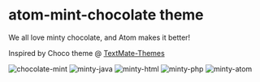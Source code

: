 # atom-mint-chocolate theme

We all love minty chocolate, and Atom makes it better!

Inspired by Choco theme @ [TextMate-Themes](https://github.com/filmgirl/TextMate-Themes)

![chocolate-mint](http://www.blenderbottle.com/media/recipes/ChocolateMint.jpg)
![minty-java](https://cloud.githubusercontent.com/assets/4624484/13029097/31fecd32-d261-11e5-89e8-58e188c1771f.png)
![minty-html](https://cloud.githubusercontent.com/assets/4624484/13029096/31fd3ca6-d261-11e5-9f2e-5ad3ea2d90b5.png)
![minty-php](https://cloud.githubusercontent.com/assets/4624484/13029098/32084010-d261-11e5-85e5-24a735271cb2.png)
![minty-atom](https://cloud.githubusercontent.com/assets/4624484/13029095/31f4fc30-d261-11e5-8680-9582f7ecc1d6.png)
